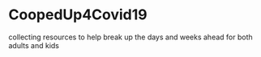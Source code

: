 # CoopedUp4Covid19
collecting resources to help break up the days and weeks ahead for both adults and kids

